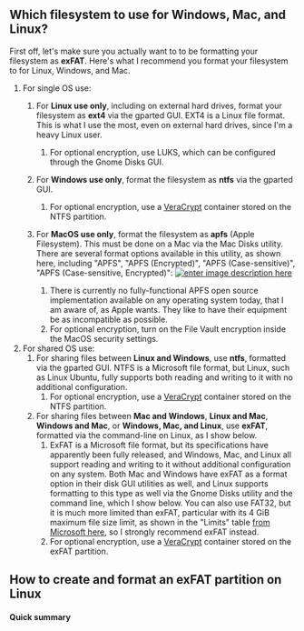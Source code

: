 <!--
GS
22 May 2023
https://unix.stackexchange.com/questions/61209/create-and-format-exfat-partition-from-linux

ADD ANSWER HERE!: https://unix.stackexchange.com/questions/61209/create-and-format-exfat-partition-from-linux

gparted: create partition

`sudo apt install` stuff: https://itsfoss.com/format-exfat-linux/

```bash
sudo umount /media/gabriel/my_exFAT
# each sector is 512 bytes! gparted: View -> Device Information -> see "Sector size"
# https://manpages.ubuntu.com/manpages/bionic/man8/mkexfatfs.8.html
sudo mkexfatfs -n "my_exFAT" -s 8 /dev/sda1  # `-s 8` -> 4 KiB cluster size!
```
-->


## Which filesystem to use for Windows, Mac, and Linux?

First off, let's make sure you actually want to to be formatting your filesystem as **exFAT**. Here's what I recommend you format your filesystem to for Linux, Windows, and Mac.

1. For single OS use:
    1. For **Linux use only**, including on external hard drives, format your filesystem as **ext4** via the gparted GUI. EXT4 is a Linux file format. This is what I use the most, even on external hard drives, since I'm a heavy Linux user.
        1. For optional encryption, use LUKS, which can be configured through the Gnome Disks GUI.
    1. For **Windows use only**, format the filesystem as **ntfs** via the gparted GUI.
        1. For optional encryption, use a [VeraCrypt](https://www.veracrypt.fr/en/Downloads.html) container stored on the NTFS partition.
    1. For **MacOS use only**, format the filesystem as **apfs** (Apple Filesystem). This must be done on a Mac via the Mac Disks utility. There are several format options available in this utility, as shown here, including "APFS", "APFS (Encrypted)", "APFS (Case-sensitive)", "APFS (Case-sensitive, Encrypted)":
        [![enter image description here][1]][1]

        1. There is currently no fully-functional APFS open source implementation available on any operating system today, that I am aware of, as Apple wants. They like to have their equipment be as incompatible as possible.
        1. For optional encryption, turn on the File Vault encryption inside the MacOS security settings.
1. For shared OS use:
    1. For sharing files between **Linux and Windows**, use **ntfs**, formatted via the gparted GUI. NTFS is a Microsoft file format, but Linux, such as Linux Ubuntu, fully supports both reading and writing to it with no additional configuration.
        1. For optional encryption, use a [VeraCrypt](https://www.veracrypt.fr/en/Downloads.html) container stored on the NTFS partition.
    1. For sharing files between **Mac and Windows**, **Linux and Mac**, **Windows and Mac**, or **Windows, Mac, and Linux**, use **exFAT**, formatted via the command-line on Linux, as I show below. 
        1. ExFAT is a Microsoft file format, but its specifications have apparently been fully released, and Windows, Mac, and Linux all support reading and writing to it without additional configuration on any system. Both Mac and Windows have exFAT as a format option in their disk GUI utilities as well, and Linux supports formatting to this type as well via the Gnome Disks utility and the command line, which I show below. You can also use FAT32, but it is much more limited than exFAT, particular with its 4 GiB maximum file size limit, as shown in the "Limits" table [from Microsoft here](https://learn.microsoft.com/en-us/windows/win32/fileio/filesystem-functionality-comparison), so I strongly recommend exFAT instead.
        1. For optional encryption, use a [VeraCrypt](https://www.veracrypt.fr/en/Downloads.html) container stored on the exFAT partition.


## How to create and format an exFAT partition on Linux

#### Quick summary






  [1]: https://i.stack.imgur.com/al2Xg.jpg
  [2]: https://i.stack.imgur.com/8hsqy.jpg
